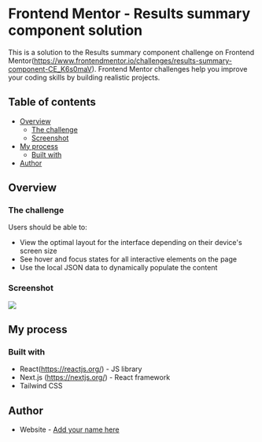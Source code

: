 # Frontend Mentor - Results summary component solution

This is a solution to the Results summary component challenge on Frontend Mentor(https://www.frontendmentor.io/challenges/results-summary-component-CE_K6s0maV). Frontend Mentor challenges help you improve your coding skills by building realistic projects.

## Table of contents

- [Overview](#overview)
  - [The challenge](#the-challenge)
  - [Screenshot](#screenshot)
- [My process](#my-process)
  - [Built with](#built-with)
- [Author](#author)

## Overview

### The challenge

Users should be able to:

- View the optimal layout for the interface depending on their device's screen size
- See hover and focus states for all interactive elements on the page
- Use the local JSON data to dynamically populate the content

### Screenshot

![](./screenshot.jpg)

## My process

### Built with

- React(https://reactjs.org/) - JS library
- Next.js (https://nextjs.org/) - React framework
- Tailwind CSS

## Author

- Website - [Add your name here](https://www.your-site.com)
